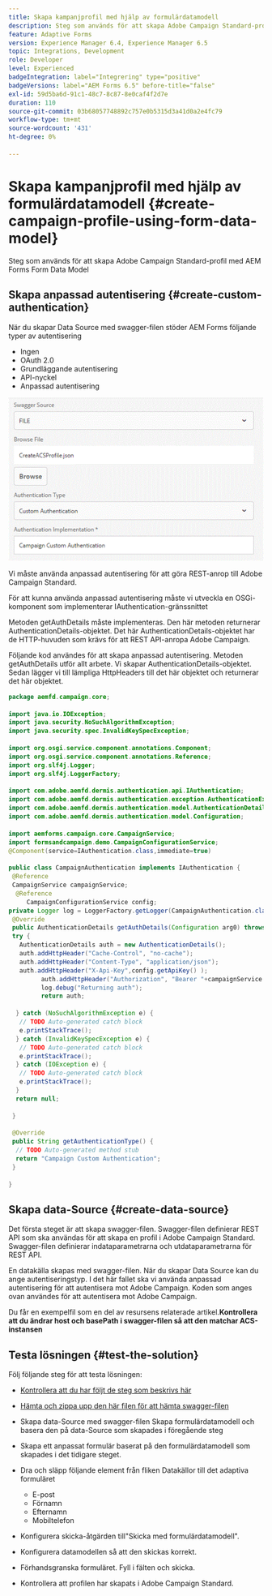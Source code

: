 ```yaml
---
title: Skapa kampanjprofil med hjälp av formulärdatamodell
description: Steg som används för att skapa Adobe Campaign Standard-profil med AEM Forms Form Data Model
feature: Adaptive Forms
version: Experience Manager 6.4, Experience Manager 6.5
topic: Integrations, Development
role: Developer
level: Experienced
badgeIntegration: label="Integrering" type="positive"
badgeVersions: label="AEM Forms 6.5" before-title="false"
exl-id: 59d5ba6d-91c1-48c7-8c87-8e0caf4f2d7e
duration: 110
source-git-commit: 03b68057748892c757e0b5315d3a41d0a2e4fc79
workflow-type: tm+mt
source-wordcount: '431'
ht-degree: 0%

---
```


# Skapa kampanjprofil med hjälp av formulärdatamodell {#create-campaign-profile-using-form-data-model}

Steg som används för att skapa Adobe Campaign Standard-profil med AEM Forms Form Data Model

## Skapa anpassad autentisering {#create-custom-authentication}

När du skapar Data Source med swagger-filen stöder AEM Forms följande typer av autentisering

* Ingen
* OAuth 2.0
* Grundläggande autentisering
* API-nyckel
* Anpassad autentisering

![campaingfdm](assets/campaignfdm.gif)

Vi måste använda anpassad autentisering för att göra REST-anrop till Adobe Campaign Standard.

För att kunna använda anpassad autentisering måste vi utveckla en OSGi-komponent som implementerar IAuthentication-gränssnittet

Metoden getAuthDetails måste implementeras. Den här metoden returnerar AuthenticationDetails-objektet. Det här AuthenticationDetails-objektet har de HTTP-huvuden som krävs för att REST API-anropa Adobe Campaign.

Följande kod användes för att skapa anpassad autentisering. Metoden getAuthDetails utför allt arbete. Vi skapar AuthenticationDetails-objektet. Sedan lägger vi till lämpliga HttpHeaders till det här objektet och returnerar det här objektet.

```java
package aemfd.campaign.core;

import java.io.IOException;
import java.security.NoSuchAlgorithmException;
import java.security.spec.InvalidKeySpecException;

import org.osgi.service.component.annotations.Component;
import org.osgi.service.component.annotations.Reference;
import org.slf4j.Logger;
import org.slf4j.LoggerFactory;

import com.adobe.aemfd.dermis.authentication.api.IAuthentication;
import com.adobe.aemfd.dermis.authentication.exception.AuthenticationException;
import com.adobe.aemfd.dermis.authentication.model.AuthenticationDetails;
import com.adobe.aemfd.dermis.authentication.model.Configuration;

import aemforms.campaign.core.CampaignService;
import formsandcampaign.demo.CampaignConfigurationService;
@Component(service=IAuthentication.class,immediate=true)

public class CampaignAuthentication implements IAuthentication {
 @Reference
 CampaignService campaignService;
  @Reference
     CampaignConfigurationService config;
private Logger log = LoggerFactory.getLogger(CampaignAuthentication.class);
 @Override
 public AuthenticationDetails getAuthDetails(Configuration arg0) throws AuthenticationException {
 try {
   AuthenticationDetails auth = new AuthenticationDetails();
   auth.addHttpHeader("Cache-Control", "no-cache");
   auth.addHttpHeader("Content-Type", "application/json");
   auth.addHttpHeader("X-Api-Key",config.getApiKey() );
         auth.addHttpHeader("Authorization", "Bearer "+campaignService.getAccessToken());
         log.debug("Returning auth");
         return auth;
   
  } catch (NoSuchAlgorithmException e) {
   // TODO Auto-generated catch block
   e.printStackTrace();
  } catch (InvalidKeySpecException e) {
   // TODO Auto-generated catch block
   e.printStackTrace();
  } catch (IOException e) {
   // TODO Auto-generated catch block
   e.printStackTrace();
  }
  return null;
  
 }

 @Override
 public String getAuthenticationType() {
  // TODO Auto-generated method stub
  return "Campaign Custom Authentication";
 }

}
```

## Skapa data-Source {#create-data-source}

Det första steget är att skapa swagger-filen. Swagger-filen definierar REST API som ska användas för att skapa en profil i Adobe Campaign Standard. Swagger-filen definierar indataparametrarna och utdataparametrarna för REST API.

En datakälla skapas med swagger-filen. När du skapar Data Source kan du ange autentiseringstyp. I det här fallet ska vi använda anpassad autentisering för att autentisera mot Adobe Campaign. Koden som anges ovan användes för att autentisera mot Adobe Campaign.

Du får en exempelfil som en del av resursens relaterade artikel.**Kontrollera att du ändrar host och basePath i swagger-filen så att den matchar ACS-instansen**

## Testa lösningen {#test-the-solution}

Följ följande steg för att testa lösningen:
* [Kontrollera att du har följt de steg som beskrivs här](aem-forms-with-campaign-standard-getting-started-tutorial.md)
* [Hämta och zippa upp den här filen för att hämta swagger-filen](assets/create-acs-profile-swagger-file.zip)
* Skapa data-Source med swagger-filen
Skapa formulärdatamodell och basera den på data-Source som skapades i föregående steg
* Skapa ett anpassat formulär baserat på den formulärdatamodell som skapades i det tidigare steget.
* Dra och släpp följande element från fliken Datakällor till det adaptiva formuläret

   * E-post
   * Förnamn
   * Efternamn
   * Mobiltelefon

* Konfigurera skicka-åtgärden till&quot;Skicka med formulärdatamodell&quot;.
* Konfigurera datamodellen så att den skickas korrekt.
* Förhandsgranska formuläret. Fyll i fälten och skicka.
* Kontrollera att profilen har skapats i Adobe Campaign Standard.
